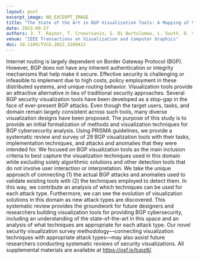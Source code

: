 ```yaml
---
layout: post
excerpt_image: NO_EXCERPT_IMAGE
title: "The State of the Art in BGP Visualization Tools: A Mapping of Visualization Techniques to Cyberattack Types"
date: 2022-09-27
authors: J. T. Raynor, T. Crnovrsanin, S. Di Bartolomeo, L. South, D. Saffo & C. Dunne
venue: "IEEE Transactions on Visualization and Computer Graphics"
doi: 10.1109/TVCG.2022.3209412
---
```

Internet routing is largely dependent on Border Gateway Protocol (BGP). However, BGP does not have any inherent authentication or integrity mechanisms that help make it secure. Effective security is challenging or infeasible to implement due to high costs, policy employment in these distributed systems, and unique routing behavior. Visualization tools provide an attractive alternative in lieu of traditional security approaches. Several BGP security visualization tools have been developed as a stop-gap in the face of ever-present BGP attacks. Even though the target users, tasks, and domain remain largely consistent across such tools, many diverse visualization designs have been proposed. The purpose of this study is to provide an initial formalization of methods and visualization techniques for BGP cybersecurity analysis. Using PRISMA guidelines, we provide a systematic review and survey of 29 BGP visualization tools with their tasks, implementation techniques, and attacks and anomalies that they were intended for. We focused on BGP visualization tools as the main inclusion criteria to best capture the visualization techniques used in this domain while excluding solely algorithmic solutions and other detection tools that do not involve user interaction or interpretation. We take the unique approach of connecting (1) the actual BGP attacks and anomalies used to validate existing tools with (2) the techniques employed to detect them. In this way, we contribute an analysis of which techniques can be used for each attack type. Furthermore, we can see the evolution of visualization solutions in this domain as new attack types are discovered. This systematic review provides the groundwork for future designers and researchers building visualization tools for providing BGP cybersecurity, including an understanding of the state-of-the-art in this space and an analysis of what techniques are appropriate for each attack type. Our novel security visualization survey methodology—connecting visualization techniques with appropriate attack types—may also assist future researchers conducting systematic reviews of security visualizations. All supplemental materials are available at https://osf.io/tupz6/.
